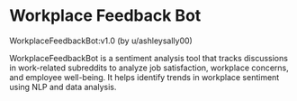 # Workplace Feedback Bot

WorkplaceFeedbackBot:v1.0 (by u/ashleysally00)

WorkplaceFeedbackBot is a sentiment analysis tool that tracks discussions in work-related subreddits to analyze job satisfaction, workplace concerns, and employee well-being. It helps identify trends in workplace sentiment using NLP and data analysis.
